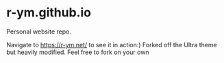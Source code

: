 # r-ym.github.io
Personal website repo.

Navigate to https://r-ym.net/ to see it in action:)
Forked off the Ultra theme but heavily modified. Feel free to fork on your own
